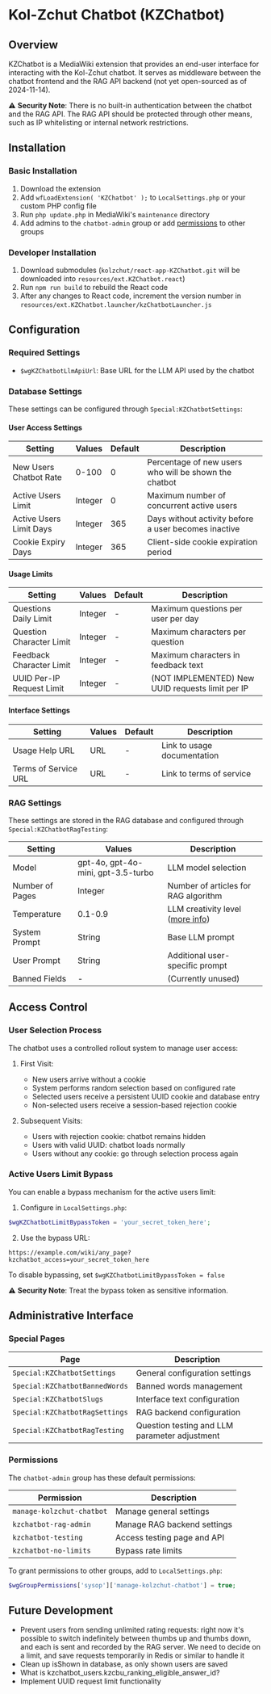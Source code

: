 # Kol-Zchut Chatbot (KZChatbot)

## Overview

KZChatbot is a MediaWiki extension that provides an end-user interface for interacting with the Kol-Zchut chatbot.
It serves as middleware between the chatbot frontend and the RAG API backend (not yet open-sourced as of 2024-11-14).

⚠️ **Security Note**: There is no built-in authentication between the chatbot and the RAG API.
The RAG API should be protected through other means, such as IP whitelisting or internal network restrictions.

## Installation

### Basic Installation
1. Download the extension
2. Add `wfLoadExtension( 'KZChatbot' );` to `LocalSettings.php` or your custom PHP config file
3. Run `php update.php` in MediaWiki's `maintenance` directory
4. Add admins to the `chatbot-admin` group or add [permissions](#Permissions) to other groups

### Developer Installation
1. Download submodules (`kolzchut/react-app-KZChatbot.git` will be downloaded into `resources/ext.KZChatbot.react`)
2. Run `npm run build` to rebuild the React code
3. After any changes to React code, increment the version number in `resources/ext.KZChatbot.launcher/kzChatbotLauncher.js`

## Configuration

### Required Settings
- `$wgKZChatbotLlmApiUrl`: Base URL for the LLM API used by the chatbot

### Database Settings
These settings can be configured through `Special:KZChatbotSettings`:

#### User Access Settings
| Setting | Values | Default | Description |
|---------|--------|---------|-------------|
| New Users Chatbot Rate | 0-100 | 0 | Percentage of new users who will be shown the chatbot |
| Active Users Limit | Integer | 0 | Maximum number of concurrent active users |
| Active Users Limit Days | Integer | 365 | Days without activity before a user becomes inactive |
| Cookie Expiry Days | Integer | 365 | Client-side cookie expiration period |

#### Usage Limits
| Setting | Values | Default | Description |
|---------|--------|---------|-------------|
| Questions Daily Limit | Integer | - | Maximum questions per user per day |
| Question Character Limit | Integer | - | Maximum characters per question |
| Feedback Character Limit | Integer | - | Maximum characters in feedback text |
| UUID Per-IP Request Limit | Integer | - | (NOT IMPLEMENTED) New UUID requests limit per IP |

#### Interface Settings
| Setting | Values | Default | Description |
|---------|--------|---------|-------------|
| Usage Help URL | URL | - | Link to usage documentation |
| Terms of Service URL | URL | - | Link to terms of service |

### RAG Settings
These settings are stored in the RAG database and configured through `Special:KZChatbotRagTesting`:

| Setting         | Values                             | Description                                                                                                            |
|-----------------|------------------------------------|------------------------------------------------------------------------------------------------------------------------|
| Model           | gpt-4o, gpt-4o-mini, gpt-3.5-turbo | LLM model selection                                                                                                    |
| Number of Pages | Integer                            | Number of articles for RAG algorithm                                                                                   |
| Temperature     | 0.1-0.9                            | LLM creativity level ([more info](https://platform.openai.com/docs/api-reference/chat/create#chat-create-temperature)) |
| System Prompt   | String                             | Base LLM prompt                                                                                                        |
| User Prompt     | String                             | Additional user-specific prompt                                                                                        |
| Banned Fields   | -                                  | (Currently unused)                                                                                                     |

## Access Control

### User Selection Process
The chatbot uses a controlled rollout system to manage user access:

1. First Visit:
	- New users arrive without a cookie
	- System performs random selection based on configured rate
	- Selected users receive a persistent UUID cookie and database entry
	- Non-selected users receive a session-based rejection cookie

2. Subsequent Visits:
	- Users with rejection cookie: chatbot remains hidden
	- Users with valid UUID: chatbot loads normally
	- Users without any cookie: go through selection process again

### Active Users Limit Bypass
You can enable a bypass mechanism for the active users limit:

1. Configure in `LocalSettings.php`:
```php
$wgKZChatbotLimitBypassToken = 'your_secret_token_here';
```

2. Use the bypass URL:
```
https://example.com/wiki/any_page?kzchatbot_access=your_secret_token_here
```

To disable bypassing, set `$wgKZChatbotLimitBypassToken = false`

⚠️ **Security Note**: Treat the bypass token as sensitive information.

## Administrative Interface

### Special Pages
| Page                           | Description                                   |
|--------------------------------|-----------------------------------------------|
| `Special:KZChatbotSettings`    | General configuration settings                |
| `Special:KZChatbotBannedWords` | Banned words management                       |
| `Special:KZChatbotSlugs`       | Interface text configuration                  |
| `Special:KZChatbotRagSettings` | RAG backend configuration                     |
| `Special:KZChatbotRagTesting`  | Question testing and LLM parameter adjustment |

### Permissions
The `chatbot-admin` group has these default permissions:

| Permission                | Description                 |
|---------------------------|-----------------------------|
| `manage-kolzchut-chatbot` | Manage general settings     |
| `kzchatbot-rag-admin`     | Manage RAG backend settings |
| `kzchatbot-testing`       | Access testing page and API |
| `kzchatbot-no-limits`     | Bypass rate limits          |

To grant permissions to other groups, add to `LocalSettings.php`:
```php
$wgGroupPermissions['sysop']['manage-kolzchut-chatbot'] = true;
```

## Future Development
- Prevent users from sending unlimited rating requests: right now it's possible to switch indefinitely between 
  thumbs up and thumbs down, and each is sent and recorded by the RAG server. We need to decide on a limit, and save
  requests temporarily in Redis or similar to handle it
- Clean up isShown in database, as only shown users are saved
- What is kzchatbot_users.kzcbu_ranking_eligible_answer_id?
- Implement UUID request limit functionality
